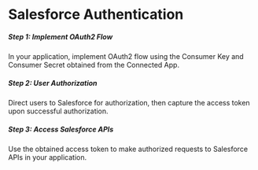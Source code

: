 # Salesforce Authentication

##### Step 1: Implement OAuth2 Flow
In your application, implement OAuth2 flow using the Consumer Key and Consumer Secret obtained from the Connected App.

##### Step 2: User Authorization
Direct users to Salesforce for authorization, then capture the access token upon successful authorization.

##### Step 3: Access Salesforce APIs
Use the obtained access token to make authorized requests to Salesforce APIs in your application.
